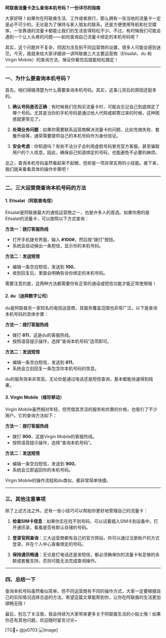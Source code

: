 **阿联酋流量卡怎么查询本机号码？一份详尽的指南**

大家好呀！如果你在阿联酋生活、工作或者旅行，那么拥有一张当地的流量卡一定是必不可少的。无论是为了保持与家人朋友的联系，还是方便使用导航和社交媒体，一张靠谱的流量卡都能让我们的生活变得轻松不少。不过，有时候我们可能会遇到一个让人头疼的问题——如何查询自己流量卡绑定的本机号码呢？

其实，这个问题并不复杂，但因为涉及到不同运营商的设置，很多人可能会感到迷茫。今天，我就来给大家详细讲一讲阿联酋三大主要运营商（Etisalat、du 和 Virgin Mobile）的查询方法，保证你看完后就能轻松搞定！

---

### **一、为什么要查询本机号码？**

首先，咱们得搞清楚为什么需要查询本机号码。其实，这事儿背后的原因还挺多的。

1. **确认号码是否正确**：有时候我们在购买流量卡时，可能会忘记自己到底绑定了哪个号码。尤其是当你的手机号码是通过他人代购或邮寄过来的时候，这种困惑就更常见了。
   
2. **处理业务问题**：如果你需要联系运营商解决流量卡的问题，比如充值失败、套餐升级等，通常需要提供自己的本机号码作为身份验证。

3. **安全考虑**：你知道吗？有些不法分子会利用虚假号码冒充官方客服，甚至骗取用户的个人信息。因此，确保自己知道绑定的号码，也能避免不必要的麻烦。

总之，查询本机号码虽然看起来不起眼，但却是一项非常实用的小技能。接下来，我们就来看看具体的操作步骤吧！

---

### **二、三大运营商查询本机号码的方法**

#### 1. Etisalat（阿联酋电信）

Etisalat是阿联酋最大的通信运营商之一，也是许多人的首选。如果你用的是Etisalat的流量卡，可以按照以下方式查询：

**方法一：拨打客服热线**
- 打开手机拨号界面，输入 **#100#**，然后按“拨打”按钮。
- 系统会自动弹出一条短信，显示你的本机号码。

**方法二：发送短信**
- 编辑一条空白短信，发送到 **100**。
- 收到回复后，里面会明确告诉你绑定的本机号码。

需要注意的是，这两种方法都需要你有正常的通话或短信功能才能正常使用哦！

#### 2. du（迪拜数字公司）

du是阿联酋另一家知名的电信运营商，其服务覆盖范围也非常广泛。以下是查询本机号码的具体步骤：

**方法一：拨打客服热线**
- 拨打 **611**，这是du的客服热线。
- 按照语音提示操作，选择“查询本机号码”选项即可。

**方法二：发送短信**
- 编辑一条空白短信，发送到 **611**。
- 系统会立刻回复一条包含你本机号码的信息。

du的服务效率非常高，无论你是通过电话还是短信查询，基本都能快速得到结果。

#### 3. Virgin Mobile（维珍移动）

Virgin Mobile虽然相对年轻，但凭借其灵活的服务和优惠的价格，也吸引了不少用户。它的查询方法如下：

**方法一：拨打客服热线**
- 拨打 **900**，这是Virgin Mobile的客服热线。
- 按照语音提示操作，选择“查询本机号码”。

**方法二：发送短信**
- 编辑一条空白短信，发送到 **900**。
- 系统会立即返回你的本机号码。

Virgin Mobile的操作流程和du类似，都非常简单快捷。

---

### **三、其他注意事项**

除了上述方法之外，还有一些小技巧可以帮助你更好地管理自己的流量卡：

1. **检查SIM卡信息**：如果你实在找不到号码，可以试着插入SIM卡到设备中，打开通讯录，看看是否有默认存储的号码。

2. **登录官网查询**：三大运营商都有自己的官方网站，你可以通过注册账户的方式登录，并在个人中心查看绑定的号码。

3. **保持通讯畅通**：无论是打电话还是发短信，都必须确保你的流量卡有足够的余额或套餐支持，否则可能无法完成查询操作。

---

### **四、总结一下**

查询本机号码虽然看似简单，但不同运营商有不同的操作方式，大家一定要根据自己的实际情况选择合适的方法。希望这篇文章能帮到你，让你在阿联酋的生活更加顺畅无阻！

最后，别忘了关注我，我会持续为大家带来更多关于阿联酋生活的小贴士哦！如果你还有其他问题，欢迎随时留言讨论~

[TG💪+ @jx0703 ![Image](https://github.com/user-attachments/assets/dbca1d08-cadb-493c-b0ec-ad6f7a83f270)]